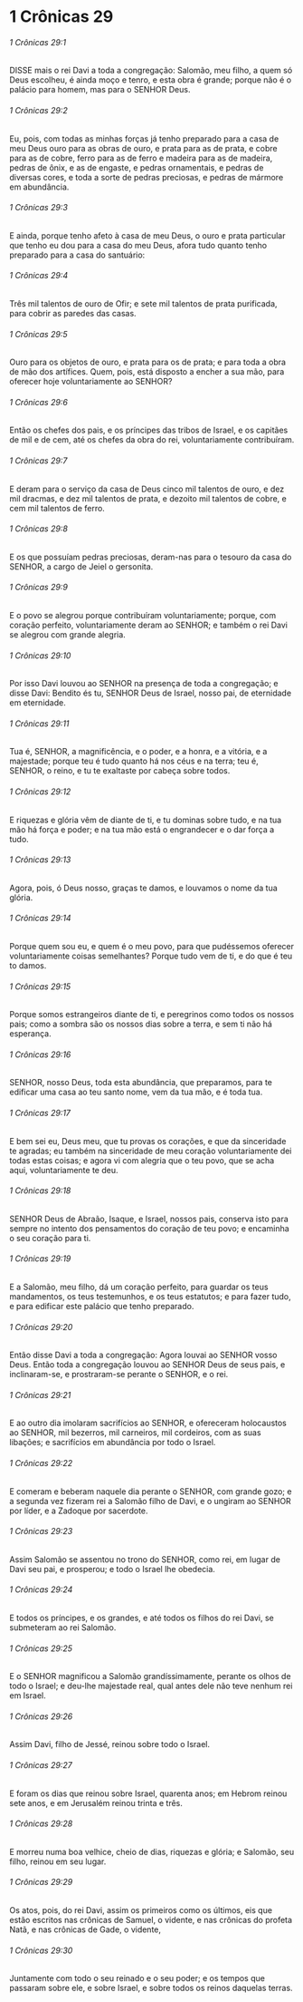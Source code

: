 # 1 Crônicas 29

###### 1 Crônicas 29:1

DISSE mais o rei Davi a toda a congregação: Salomão, meu filho, a quem só Deus escolheu, é ainda moço e tenro, e esta obra é grande; porque não é o palácio para homem, mas para o SENHOR Deus.

###### 1 Crônicas 29:2

Eu, pois, com todas as minhas forças já tenho preparado para a casa de meu Deus ouro para as obras de ouro, e prata para as de prata, e cobre para as de cobre, ferro para as de ferro e madeira para as de madeira, pedras de ônix, e as de engaste, e pedras ornamentais, e pedras de diversas cores, e toda a sorte de pedras preciosas, e pedras de mármore em abundância.

###### 1 Crônicas 29:3

E ainda, porque tenho afeto à casa de meu Deus, o ouro e prata particular que tenho eu dou para a casa do meu Deus, afora tudo quanto tenho preparado para a casa do santuário:

###### 1 Crônicas 29:4

Três mil talentos de ouro de Ofir; e sete mil talentos de prata purificada, para cobrir as paredes das casas.

###### 1 Crônicas 29:5

Ouro para os objetos de ouro, e prata para os de prata; e para toda a obra de mão dos artífices. Quem, pois, está disposto a encher a sua mão, para oferecer hoje voluntariamente ao SENHOR?

###### 1 Crônicas 29:6

Então os chefes dos pais, e os príncipes das tribos de Israel, e os capitães de mil e de cem, até os chefes da obra do rei, voluntariamente contribuíram.

###### 1 Crônicas 29:7

E deram para o serviço da casa de Deus cinco mil talentos de ouro, e dez mil dracmas, e dez mil talentos de prata, e dezoito mil talentos de cobre, e cem mil talentos de ferro.

###### 1 Crônicas 29:8

E os que possuíam pedras preciosas, deram-nas para o tesouro da casa do SENHOR, a cargo de Jeiel o gersonita.

###### 1 Crônicas 29:9

E o povo se alegrou porque contribuíram voluntariamente; porque, com coração perfeito, voluntariamente deram ao SENHOR; e também o rei Davi se alegrou com grande alegria.

###### 1 Crônicas 29:10

Por isso Davi louvou ao SENHOR na presença de toda a congregação; e disse Davi: Bendito és tu, SENHOR Deus de Israel, nosso pai, de eternidade em eternidade.

###### 1 Crônicas 29:11

Tua é, SENHOR, a magnificência, e o poder, e a honra, e a vitória, e a majestade; porque teu é tudo quanto há nos céus e na terra; teu é, SENHOR, o reino, e tu te exaltaste por cabeça sobre todos.

###### 1 Crônicas 29:12

E riquezas e glória vêm de diante de ti, e tu dominas sobre tudo, e na tua mão há força e poder; e na tua mão está o engrandecer e o dar força a tudo.

###### 1 Crônicas 29:13

Agora, pois, ó Deus nosso, graças te damos, e louvamos o nome da tua glória.

###### 1 Crônicas 29:14

Porque quem sou eu, e quem é o meu povo, para que pudéssemos oferecer voluntariamente coisas semelhantes? Porque tudo vem de ti, e do que é teu to damos.

###### 1 Crônicas 29:15

Porque somos estrangeiros diante de ti, e peregrinos como todos os nossos pais; como a sombra são os nossos dias sobre a terra, e sem ti não há esperança.

###### 1 Crônicas 29:16

SENHOR, nosso Deus, toda esta abundância, que preparamos, para te edificar uma casa ao teu santo nome, vem da tua mão, e é toda tua.

###### 1 Crônicas 29:17

E bem sei eu, Deus meu, que tu provas os corações, e que da sinceridade te agradas; eu também na sinceridade de meu coração voluntariamente dei todas estas coisas; e agora vi com alegria que o teu povo, que se acha aqui, voluntariamente te deu.

###### 1 Crônicas 29:18

SENHOR Deus de Abraão, Isaque, e Israel, nossos pais, conserva isto para sempre no intento dos pensamentos do coração de teu povo; e encaminha o seu coração para ti.

###### 1 Crônicas 29:19

E a Salomão, meu filho, dá um coração perfeito, para guardar os teus mandamentos, os teus testemunhos, e os teus estatutos; e para fazer tudo, e para edificar este palácio que tenho preparado.

###### 1 Crônicas 29:20

Então disse Davi a toda a congregação: Agora louvai ao SENHOR vosso Deus. Então toda a congregação louvou ao SENHOR Deus de seus pais, e inclinaram-se, e prostraram-se perante o SENHOR, e o rei.

###### 1 Crônicas 29:21

E ao outro dia imolaram sacrifícios ao SENHOR, e ofereceram holocaustos ao SENHOR, mil bezerros, mil carneiros, mil cordeiros, com as suas libações; e sacrifícios em abundância por todo o Israel.

###### 1 Crônicas 29:22

E comeram e beberam naquele dia perante o SENHOR, com grande gozo; e a segunda vez fizeram rei a Salomão filho de Davi, e o ungiram ao SENHOR por líder, e a Zadoque por sacerdote.

###### 1 Crônicas 29:23

Assim Salomão se assentou no trono do SENHOR, como rei, em lugar de Davi seu pai, e prosperou; e todo o Israel lhe obedecia.

###### 1 Crônicas 29:24

E todos os príncipes, e os grandes, e até todos os filhos do rei Davi, se submeteram ao rei Salomão.

###### 1 Crônicas 29:25

E o SENHOR magnificou a Salomão grandíssimamente, perante os olhos de todo o Israel; e deu-lhe majestade real, qual antes dele não teve nenhum rei em Israel.

###### 1 Crônicas 29:26

Assim Davi, filho de Jessé, reinou sobre todo o Israel.

###### 1 Crônicas 29:27

E foram os dias que reinou sobre Israel, quarenta anos; em Hebrom reinou sete anos, e em Jerusalém reinou trinta e três.

###### 1 Crônicas 29:28

E morreu numa boa velhice, cheio de dias, riquezas e glória; e Salomão, seu filho, reinou em seu lugar.

###### 1 Crônicas 29:29

Os atos, pois, do rei Davi, assim os primeiros como os últimos, eis que estão escritos nas crônicas de Samuel, o vidente, e nas crônicas do profeta Natã, e nas crônicas de Gade, o vidente,

###### 1 Crônicas 29:30

Juntamente com todo o seu reinado e o seu poder; e os tempos que passaram sobre ele, e sobre Israel, e sobre todos os reinos daquelas terras.

